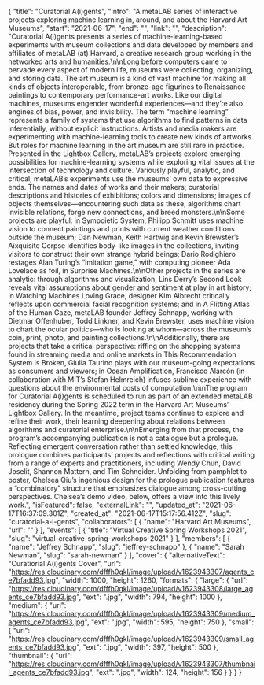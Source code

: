 {
 "title": "Curatorial A(i)gents",
 "intro": "A metaLAB series of interactive projects exploring machine learning in, around, and about the Harvard Art Museums",
 "start": "2021-06-17",
 "end": "",
 "link": "",
 "description": "Curatorial A(i)gents presents a series of machine-learning-based experiments with museum collections and data developed by members and affiliates of metaLAB (at) Harvard, a creative research group working in the networked arts and humanities.\n\nLong before computers came to pervade every aspect of modern life, museums were collecting, organizing, and storing data. The art museum is a kind of vast machine for making all kinds of objects interoperable, from bronze-age figurines to Renaissance paintings to contemporary performance-art works. Like our digital machines, museums engender wonderful experiences—and they’re also engines of bias, power, and invisibility. The term “machine learning” represents a family of systems that use algorithms to find patterns in data inferentially, without explicit instructions. Artists and media makers are experimenting with machine-learning tools to create new kinds of artworks. But roles for machine learning in the art museum are still rare in practice. Presented in the Lightbox Gallery, metaLAB’s projects explore emerging possibilities for machine-learning systems while exploring vital issues at the intersection of technology and culture. Variously playful, analytic, and critical, metaLAB’s experiments use the museums’ own data to expressive ends. The names and dates of works and their makers; curatorial descriptions and histories of exhibitions; colors and dimensions; images of objects themselves—encountering such data as these, algorithms chart invisible relations, forge new connections, and breed monsters.\n\nSome projects are playful: in Sympoietic System, Philipp Schmitt uses machine vision to connect paintings and prints with current weather conditions outside the museum; Dan Newman, Keith Hartwig and Kevin Brewster’s Aixquisite Corpse identifies body-like images in the collections, inviting visitors to construct their own strange hybrid beings; Dario Rodighiero restages Alan Turing’s “imitation game,” with computing pioneer Ada Lovelace as foil, in Surprise Machines.\n\nOther projects in the series are analytic: through algorithms and visualization, Lins Derry’s Second Look reveals vital assumptions about gender and sentiment at play in art history; in Watching Machines Loving Grace, designer Kim Albrecht critically reflects upon commercial facial recognition systems; and in A Flitting Atlas of the Human Gaze, metaLAB founder Jeffrey Schnapp, working with Dietmar Offenhuber, Todd Linkner, and Kevin Brewster, uses machine vision to chart the ocular politics—who is looking at whom—across the museum’s coin, print, photo, and painting collections.\n\nAdditionally, there are projects that take a critical perspective: riffing on the shopping systems found in streaming media and online markets in This Recommendation System is Broken, Giulia Taurino plays with our museum-going expectations as consumers and viewers; in Ocean Amplification, Francisco Alarcón (in collaboration with MIT’s Stefan Helmreich) infuses sublime experience with questions about the environmental costs of computation.\n\nThe program for Curatorial A(i)gents is scheduled to run as part of an extended metaLAB residency during the Spring 2022 term in the Harvard Art Museums’ Lightbox Gallery. In the meantime, project teams continue to explore and refine their work, their learning deepening about relations between algorithms and curatorial enterprise.\n\nEmerging from that process, the program’s accompanying publication is not a catalogue but a prologue. Reflecting emergent conversation rather than settled knowledge, this prologue combines participants’ projects and reflections with critical writing from a range of experts and practitioners, including Wendy Chun, David Joselit, Shannon Mattern, and Tim Schneider. Unfolding from pamphlet to poster, Chelsea Qiu’s ingenious design for the prologue publication features a “combinatory” structure that emphasizes dialogue among cross-cutting perspectives. Chelsea’s demo video, below, offers a view into this lively work.",
 "isFeatured": false,
 "externalLink": "",
 "updated_at": "2021-06-17T16:37:09.301Z",
 "created_at": "2021-06-17T15:17:56.412Z",
 "slug": "curatorial-a-i-gents",
 "collaborators": [
  {
   "name": "Harvard Art Museums",
   "url": ""
  }
 ],
 "events": [
  {
   "title": "Virtual Creative Spring Workshops 2021",
   "slug": "virtual-creative-spring-workshops-2021"
  }
 ],
 "members": [
  {
   "name": "Jeffrey Schnapp",
   "slug": "jeffrey-schnapp"
  },
  {
   "name": "Sarah Newman",
   "slug": "sarah-newman"
  }
 ],
 "cover": {
  "alternativeText": "Curatiorial A(i)gents Cover",
  "url": "https://res.cloudinary.com/dfffh0gkl/image/upload/v1623943307/agents_ce7bfadd93.jpg",
  "width": 1000,
  "height": 1260,
  "formats": {
   "large": {
    "url": "https://res.cloudinary.com/dfffh0gkl/image/upload/v1623943308/large_agents_ce7bfadd93.jpg",
    "ext": ".jpg",
    "width": 794,
    "height": 1000
   },
   "medium": {
    "url": "https://res.cloudinary.com/dfffh0gkl/image/upload/v1623943309/medium_agents_ce7bfadd93.jpg",
    "ext": ".jpg",
    "width": 595,
    "height": 750
   },
   "small": {
    "url": "https://res.cloudinary.com/dfffh0gkl/image/upload/v1623943309/small_agents_ce7bfadd93.jpg",
    "ext": ".jpg",
    "width": 397,
    "height": 500
   },
   "thumbnail": {
    "url": "https://res.cloudinary.com/dfffh0gkl/image/upload/v1623943307/thumbnail_agents_ce7bfadd93.jpg",
    "ext": ".jpg",
    "width": 124,
    "height": 156
   }
  }
 }
}